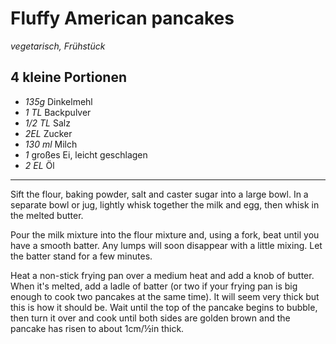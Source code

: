 # Fluffy American pancakes

*vegetarisch, Frühstück*

**4 kleine Portionen**
---
- *135g* Dinkelmehl
- *1 TL* Backpulver
- *1/2 TL* Salz
- *2EL* Zucker
- *130 ml* Milch
- *1* großes Ei, leicht geschlagen
- *2 EL* Öl
---

Sift the flour, baking powder, salt and caster sugar into a large bowl. In a separate bowl or jug, lightly whisk together the milk and egg, then whisk in the melted butter.

Pour the milk mixture into the flour mixture and, using a fork, beat until you have a smooth batter. Any lumps will soon disappear with a little mixing. Let the batter stand for a few minutes.

Heat a non-stick frying pan over a medium heat and add a knob of butter. When it's melted, add a ladle of batter (or two if your frying pan is big enough to cook two pancakes at the same time). It will seem very thick but this is how it should be. Wait until the top of the pancake begins to bubble, then turn it over and cook until both sides are golden brown and the pancake has risen to about 1cm/½in thick.
